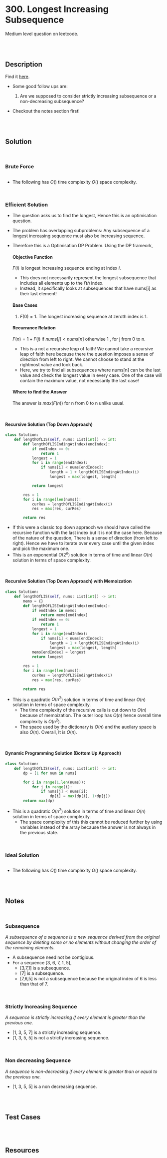 # 300. Longest Increasing Subsequence

Medium level question on leetcode.

<br>
<br>

## Description

Find it [here](https://leetcode.com/problems/longest-increasing-subsequence/description/).

- Some good follow ups are:

  1. Are we supposed to consider strictly increasing subsequence or a non-decreasing subsequence?

- Checkout the notes section first!

<br>
<br>

## Solution

<br>

### Brute Force

```py

```

- The following has $O()$ time complexity $O()$ space complexity.

<br>

### Efficient Solution

- The question asks us to find the longest, Hence this is an optimisation question.
- The problem has overlapping subproblems: Any subsequence of a longest increasing sequence must also be increasing sequence.
- Therefore this is a Optimisation DP Problem. Using the DP frameork,

  #### Objective Function

  $F(i)$ is longest increasing sequence ending at index $i$.

  - This does not necessarily represent the longest subsequence that includes all elements up to the $i'th$ index.
  - Instead, it specifically looks at subsequences that have nums[i] as their last element!

  #### Base Cases

  1. $F(0) = 1$. The longest increasing sequence at zeroth index is 1.

  #### Recurrance Relation

  $F(n) = 1+F(j)$ if $nums[j]<nums[n]$ otherwise 1 , for j from 0 to n.

  - This is a not a recursive leap of faith! We cannot take a recursive leap of faith here because there the question imposes a sense of direction from left to right. We cannot choose to stand at the rightmost value and look back.
  - Here, we try to find all subsequences where nums[n] can be the last value and check the longest value in every case. One of the case will contain the maximum value, not necessarily the last case!

  #### Where to find the Answer

  The answer is $max(F(n))$ for n from 0 to n unlike usual.

<br>

#### Recursive Solution (Top Down Approach)

```py
class Solution:
    def lengthOfLIS(self, nums: List[int]) -> int:
        def lengthOfLISEndingAtIndex(endIndex):
            if endIndex == 0:
                return 1
            longest = 1
            for i in range(endIndex):
                if nums[i] < nums[endIndex]:
                    length = 1 + lengthOfLISEndingAtIndex(i)
                    longest = max(longest, length)

            return longest

        res = 1
        for i in range(len(nums)):
            curRes = lengthOfLISEndingAtIndex(i)
            res = max(res, curRes)

        return res
```

- If this were a classic top down appraoch we should have called the recursive function with the last index but it is not the case here. Because of the nature of the question, There is a sense of direction (from left to right). Hence we have to iterate over every case until the given index and pick the maximum one.
- This is an exponential $O(2^n)$ solution in terms of time and linear $O(n)$ solution in terms of space complexity.

<br>

#### Recursive Solution (Top Down Approach) with Memoization

```py
class Solution:
    def lengthOfLIS(self, nums: List[int]) -> int:
        memo = {}
        def lengthOfLISEndingAtIndex(endIndex):
            if endIndex in memo:
                return memo[endIndex]
            if endIndex == 0:
                return 1
            longest = 1
            for i in range(endIndex):
                if nums[i] < nums[endIndex]:
                    length = 1 + lengthOfLISEndingAtIndex(i)
                    longest = max(longest, length)
            memo[endIndex] = longest
            return longest

        res = 1
        for i in range(len(nums)):
            curRes = lengthOfLISEndingAtIndex(i)
            res = max(res, curRes)

        return res
```

- This is a quadratic $O(n^2)$ solution in terms of time and linear $O(n)$ solution in terms of space complexity.
  - The time complexity of the recursive calls is cut down to $O(n)$ because of memoization. The outer loop has $O(n)$ hence overall time complexity is $O(n^2)$.
  - The space used by the dictionary is $O(n)$ and the auxilary space is also $O(n)$. Overall, It is $O(n)$.

<br>

#### Dynamic Programming Solution (Bottom Up Approach)

```py
class Solution:
    def lengthOfLIS(self, nums: List[int]) -> int:
        dp = [1 for num in nums]

        for i in range(1,len(nums)):
            for j in range(i):
                if nums[j] < nums[i]:
                    dp[i] = max(dp[i], 1+dp[j])
        return max(dp)
```

- This is a quadratic $O(n^2)$ solution in terms of time and linear $O(n)$ solution in terms of space complexity.
  - The space complexity of this this cannot be reduced further by using variables instead of the array because the answer is not always in the previous state.

<br>

### Ideal Solution

```py

```

- The following has $O()$ time complexity $O()$ space complexity.

<br>
<br>

## Notes

<br>

### Subsequence

_A subsequence of a sequence is a new sequence derived from the original sequence by deleting some or no elements without changing the order of the remaining elements._

- A subsequence need not be contigious.
- For a sequence [3, 6, 7, 1, 5],
  - [3,7,1] is a subsequence.
  - [7] is a subsequence.
  - [7,6,5] is not a subsequence because the original index of 6 is less than that of 7.

<br>

### Strictly Increasing Sequence

_A sequence is strictly increasing if every element is greater than the previous one._

- [1, 3, 5, 7] is a strictly increasing sequence.
- [1, 3, 5, 5] is not a strictly increasing sequence.

<br>

### Non decreasing Sequence

_A sequence is non-decreasing if every element is greater than or equal to the previous one._

- [1, 3, 5, 5] is a non decreasing sequence.

<br>
<br>

## Test Cases

<br>
<br>

## Resources

<br>
<br>
